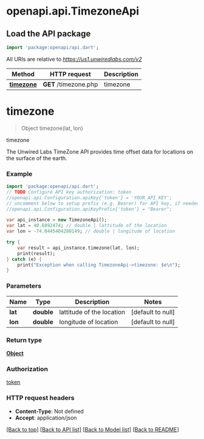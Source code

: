 # openapi.api.TimezoneApi

## Load the API package
```dart
import 'package:openapi/api.dart';
```

All URIs are relative to *https://us1.unwiredlabs.com/v2*

Method | HTTP request | Description
------------- | ------------- | -------------
[**timezone**](TimezoneApi.md#timezone) | **GET** /timezone.php | timezone


# **timezone**
> Object timezone(lat, lon)

timezone

The Unwired Labs TimeZone API provides time offset data for locations on the surface of the earth.

### Example 
```dart
import 'package:openapi/api.dart';
// TODO Configure API key authorization: token
//openapi.api.Configuration.apiKey{'token'} = 'YOUR_API_KEY';
// uncomment below to setup prefix (e.g. Bearer) for API key, if needed
//openapi.api.Configuration.apiKeyPrefix{'token'} = "Bearer";

var api_instance = new TimezoneApi();
var lat = 40.6892474; // double | lattitude of the location
var lon = -74.0445404280149; // double | longitude of location

try { 
    var result = api_instance.timezone(lat, lon);
    print(result);
} catch (e) {
    print("Exception when calling TimezoneApi->timezone: $e\n");
}
```

### Parameters

Name | Type | Description  | Notes
------------- | ------------- | ------------- | -------------
 **lat** | **double**| lattitude of the location | [default to null]
 **lon** | **double**| longitude of location | [default to null]

### Return type

[**Object**](Object.md)

### Authorization

[token](../README.md#token)

### HTTP request headers

 - **Content-Type**: Not defined
 - **Accept**: application/json

[[Back to top]](#) [[Back to API list]](../README.md#documentation-for-api-endpoints) [[Back to Model list]](../README.md#documentation-for-models) [[Back to README]](../README.md)

